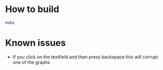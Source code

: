 # How to build
```bash
make
```

# Known issues
- If you click on the textfield and then press backspace this will corrupt one of the graphs

